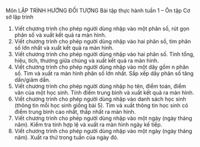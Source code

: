   Môn LẬP TRÌNH HƯỚNG ĐỐI TƯỢNG
Bài tập thực hành tuần 1 – Ôn tập Cơ sở lập trình
1. Viết chương trình cho phép người dùng nhập vào một phân số, rút gọn phân số
và xuất kết quả ra màn hình.
2. Viết chương trình cho phép người dùng nhập vào hai phân số, tìm phân số lớn
nhất và xuất kết quả ra màn hình.
3. Viết chương trình cho phép người dùng nhập vào hai phân số. Tính tổng, hiệu,
tích, thương giữa chúng và xuất kết quả ra màn hình.
4. Viết chương trình cho phép người dùng nhập vào một dãy gồm n phân số. Tìm
và xuất ra màn hình phân số lớn nhất. Sắp xếp dãy phân số tăng dần/giảm dần.
5. Viết chương trình cho phép người dùng nhập họ tên, điểm toán, điểm văn của
một học sinh. Tính điểm trung bình và xuất kết quả ra màn hình.
6. Viết chương trình cho phép người dùng nhập vào danh sách học sinh (thông tin
mỗi học sinh giống bài 5). Tìm và xuất thông tin học sinh có điểm trung bình cao
nhất, thấp nhất ra màn hình.
7. Viết chương trình cho phép người dùng nhập vào một ngày (ngày tháng năm).
Kiểm tra tính hợp lệ và xuất ra màn hình ngày kế tiếp.
8. Viết chương trình cho phép người dùng nhập vào một ngày (ngày tháng năm).
Xuất ra thứ trong tuần của ngày đó.
